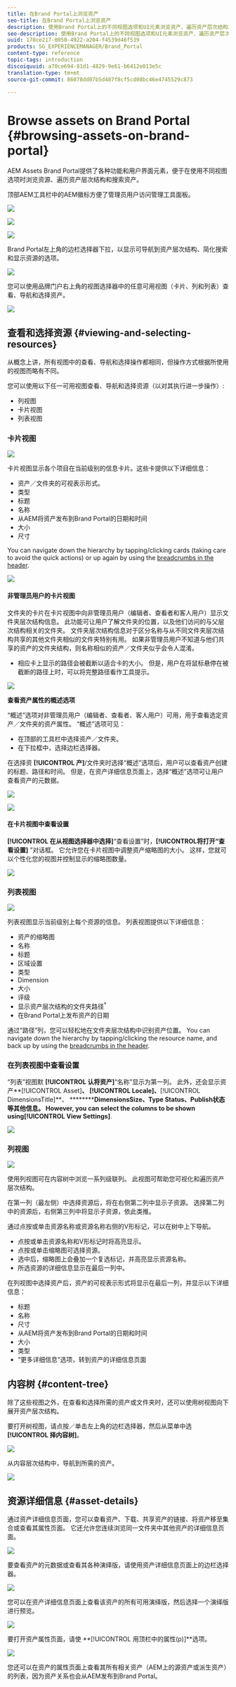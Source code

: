 ```yaml
---
title: 在Brand Portal上浏览资产
seo-title: 在Brand Portal上浏览资产
description: 使用Brand Portal上的不同视图选项和UI元素浏览资产、遍历资产层次结构和搜索资产。
seo-description: 使用Brand Portal上的不同视图选项和UI元素浏览资产、遍历资产层次结构和搜索资产。
uuid: 178ce217-0050-4922-a204-f4539d46f539
products: SG_EXPERIENCEMANAGER/Brand_Portal
content-type: reference
topic-tags: introduction
discoiquuid: a70ce694-81d1-4829-9e61-b6412e013e5c
translation-type: tm+mt
source-git-commit: 86078dd07b5d487f8cf5cd08bc46e4745529c873

---
```



# Browse assets on Brand Portal {#browsing-assets-on-brand-portal}

AEM Assets Brand Portal提供了各种功能和用户界面元素，便于在使用不同视图选项时浏览资源、遍历资产层次结构和搜索资产。

顶部AEM工具栏中的AEM徽标方便了管理员用户访问管理工具面板。

![](assets/aemlogo.png)

![](assets/admin-tools-panel-2.png)

![](assets/bp_subheader.png)<br />

Brand Portal左上角的边栏选择器下拉，以显示可导航到资产层次结构、简化搜索和显示资源的选项。

![](assets/siderail-1.png)

您可以使用品牌门户右上角的视图选择器中的任意可用视图（卡片、列和列表）查看、导航和选择资产。

![](assets/viewselector.png)

## 查看和选择资源 {#viewing-and-selecting-resources}

从概念上讲，所有视图中的查看、导航和选择操作都相同，但操作方式根据所使用的视图而略有不同。

您可以使用以下任一可用视图查看、导航和选择资源（以对其执行进一步操作）:

* 列视图
* 卡片视图
* 列表视图

### 卡片视图

![](assets/card-view.png)

卡片视图显示各个项目在当前级别的信息卡片。这些卡提供以下详细信息：

* 资产／文件夹的可视表示形式。
* 类型
* 标题
* 名称
* 从AEM将资产发布到Brand Portal的日期和时间
* 大小
* 尺寸

You can navigate down the hierarchy by tapping/clicking cards (taking care to avoid the quick actions) or up again by using the [breadcrumbs in the header](https://helpx.adobe.com/experience-manager/6-5/sites/authoring/using/basic-handling.html#TheHeader).

![](assets/cardquickactions.png)

#### 非管理员用户的卡片视图

文件夹的卡片在卡片视图中向非管理员用户（编辑者、查看者和客人用户）显示文件夹层次结构信息。 此功能可让用户了解文件夹的位置，以及他们访问的与父层次结构相关的文件夹。
文件夹层次结构信息对于区分名称与从不同文件夹层次结构共享的其他文件夹相似的文件夹特别有用。 如果非管理员用户不知道与他们共享的资产的文件夹结构，则名称相似的资产／文件夹似乎会令人混淆。

* 相应卡上显示的路径会被截断以适合卡的大小。 但是，用户在将鼠标悬停在被截断的路径上时，可以将完整路径看作工具提示。

![](assets/folder-hierarchy1.png)

**查看资产属性的概述选项**

“概述”选项对非管理员用户（编辑者、查看者、客人用户）可用，用于查看选定资产／文件夹的资产属性。 “概述”选项可见：

* 在顶部的工具栏中选择资产／文件夹。
* 在下拉框中，选择边栏选择器。

在选择资 **[!UICONTROL 产]**/文件夹时选择“概述”选项后，用户可以查看资产创建的标题、路径和时间。 但是，在资产详细信息页面上，选择“概述”选项可让用户查看资产的元数据。

![](assets/overview-option.png)

![](assets/overview-rail-selector.png)

#### 在卡片视图中查看设置

**[!UICONTROL 在从视图选择器中选择]**“查看设置”时，**[!UICONTROL &#x200B;将打开“查看设置]** ”对话框。 它允许您在卡片视图中调整资产缩略图的大小。 这样，您就可以个性化您的视图并控制显示的缩略图数量。

![](assets/cardviewsettings.png)

### 列表视图

![](assets/list-view.png)

列表视图显示当前级别上每个资源的信息。 列表视图提供以下详细信息：

* 资产的缩略图
* 名称
* 标题
* 区域设置
* 类型
* Dimension
* 大小
* 评级
* 显示资产层次结构的文件夹路径<sup>*</sup>
* 在Brand Portal上发布资产的日期

通过“路径”列，您可以轻松地在文件夹层次结构中识别资产位置。 You can navigate down the hierarchy by tapping/clicking the resource name, and back up by using the [breadcrumbs in the header](https://helpx.adobe.com/experience-manager/6-5/sites/authoring/using/basic-handling.html#TheHeader).

<!--
Comment Type: draft lastmodifiedby="mgulati" lastmodifieddate="2018-08-17T03:12:05.096-0400" type="annotation">Removed:- "Selecting assets in list view To select all items in the list, use the checkbox at the upper left of the list. When all items in the list are selected, this check box appears checked. To deselect all, click or tap the checkbox. When only some items are selected, it appears with a minus sign. To select all, click or tap the checkbox. To deselect all, click or tap the checkbox again. You can change the order of items using the dotted vertical bar at the far right of each item in the list. Tap/click the vertical selection bar and drag the item to a new position in the list."
 -->

### 在列表视图中查看设置

“列表”视图默 **[!UICONTROL 认将资产]**“名称”显示为第一列。 此外，还会显示资产**[!UICONTROL  Asset]**、 **[!UICONTROL Locale]**、**[!UICONTROL  DimensionsTitle]**、 ************DimensionsSize、Type Status、Publish状态等其他信息。 However, you can select the columns to be shown using**[!UICONTROL  View Settings]**.

![](assets/list-view-setting.png)

### 列视图

![](assets/column-view.png)

使用列视图可在内容树中浏览一系列级联列。 此视图可帮助您可视化和遍历资产层次结构。

在第一列（最左侧）中选择资源后，将在右侧第二列中显示子资源。 选择第二列中的资源后，右侧第三列中将显示子资源，依此类推。

通过点按或单击资源名称或资源名称右侧的V形标记，可以在树中上下导航。

* 点按或单击资源名称和V形标记时将高亮显示。
* 点按或单击缩略图可选择资源。
* 选中后，缩略图上会叠加一个复选标记，并高亮显示资源名称。
* 所选资源的详细信息显示在最后一列中。

在列视图中选择资产后，资产的可视表示形式将显示在最后一列，并显示以下详细信息：

* 标题
* 名称
* 尺寸
* 从AEM将资产发布到Brand Portal的日期和时间
* 大小
* 类型
* “更多详细信息”选项，转到资产的详细信息页面

<!--
Comment Type: draft

<h3>Selecting Resources</h3>
-->

<!--
Comment Type: draft

<p>Selecting a specific resource depends on a combination of the view and the device:</p>
-->

<!--
Comment Type: draft

<table border="1" cellpadding="1" cellspacing="0" width="100%">
<tbody>
<tr>
<td> </td>
<td>Select</td>
<td>Deselect</td>
</tr>
<tr>
<td>Column View<br /> </td>
<td>
<ul>
<li>Desktop:<br /> Mouseover, then use the check mark quick action</li>
<li>Mobile device:<br /> Tap the thumbnail</li>
</ul> </td>
<td>
<ul>
<li>Desktop:<br /> Click the thumbnail</li>
<li>Mobile device:<br /> Tap the thumbnail</li>
</ul> </td>
</tr>
<tr>
<td>Card View<br /> </td>
<td>
<ul>
<li>Desktop:<br /> Mouseover, then use the check mark quick action</li>
<li>Mobile device:<br /> Tap-and-hold the card</li>
</ul> </td>
<td>
<ul>
<li>Desktop:<br /> Click the card</li>
<li>Mobile device:<br /> Tap the card</li>
</ul> </td>
</tr>
<tr>
<td>List View</td>
<td>
<ul>
<li>Desktop:<br /> Mouseover, then use the check mark quick action</li>
<li>Mobile device:<br /> Tap the thumbnail</li>
</ul> </td>
<td>
<ul>
<li>Desktop:<br /> Click the thumbnail</li>
<li>Mobile device:<br /> Tap the thumbnail</li>
</ul> </td>
</tr>
</tbody>
</table>
-->

<!--
Comment Type: draft

<h4>Deselecting All</h4>
-->

<!--
Comment Type: draft

<p>In all cases, as you select items the count of the items selected is displayed at the upper right of the toolbar.</p>
<p>You can deselect all items and exit selection mode by clicking or tapping the X next to the count.</p>
-->

<!--
Comment Type: draft

<p>In all views, all items can be deselected by tapping escape on the keyboard if you are using a desktop device.</p>
-->

## 内容树 {#content-tree}

除了这些视图之外，在查看和选择所需的资产或文件夹时，还可以使用树视图向下展开资产层次结构。

要打开树视图，请点按／单击左上角的边栏选择器，然后从菜单中选 **[!UICONTROL 择内容树]**。

![](assets/contenttree.png)

从内容层次结构中，导航到所需的资产。

![](assets/content-tree.png)

## 资源详细信息 {#asset-details}

通过资产详细信息页面，您可以查看资产、下载、共享资产的链接、将资产移至集合或查看其属性页面。 它还允许您连续浏览同一文件夹中其他资产的详细信息页面。

![](assets/asset-detail.png)

要查看资产的元数据或查看其各种演绎版，请使用资产详细信息页面上的边栏选择器。

![](assets/asset-overview.png)

您可以在资产详细信息页面上查看该资产的所有可用演绎版，然后选择一个演绎版进行预览。

![](assets/renditions.png)

要打开资产属性页面，请使 **[!UICONTROL 用顶栏中的属性(p)]**选项。

![](assets/asset-properties.png)

您还可以在资产的属性页面上查看其所有相关资产（AEM上的源资产或派生资产）的列表，因为资产关系也会从AEM发布到Brand Portal。
